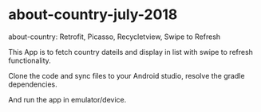 # about-country-july-2018
about-country: Retrofit, Picasso, Recycletview, Swipe to Refresh

This App is to fetch country dateils and display in list with swipe to refresh functionality.

Clone the code and sync files to your Android studio, resolve the gradle dependencies.

And run the app in emulator/device.
